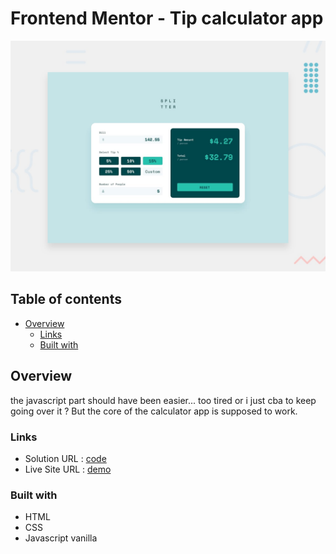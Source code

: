 # Frontend Mentor - Tip calculator app

![Design preview for the Tip calculator app coding challenge](./design/desktop-preview.jpg)

## Table of contents
- [Overview](#overview)
  - [Links](#links)
  - [Built with](#built-with) 

## Overview
the javascript part should have been easier... too tired or i just cba to keep going over it ? But the core of the calculator app is supposed to work.

### Links

- Solution URL : [code](https://github.com/EtnoPolino/Tip_calculator_app.git)
- Live Site URL : [demo](https://etnopolino.github.io/Tip_calculator_app/)

### Built with

- HTML 
- CSS
- Javascript vanilla